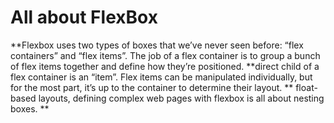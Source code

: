 # All about FlexBox
**Flexbox uses two types of boxes that we’ve never  seen before: “flex containers” and “flex items”. The job of a flex container is to group a bunch of flex items together and define how they’re positioned.
**direct child of a flex container is an “item”. Flex items can be manipulated individually, but for the most part, it’s up to the container to determine their layout.
** float-based layouts, defining complex web pages with flexbox is all about nesting boxes.
**